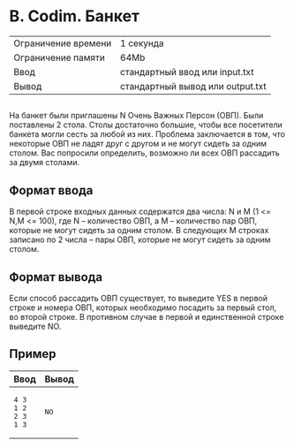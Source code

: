 <div class="problem-statement">
   <div class="header">
      <h1 class="title">B. Codim. Банкет</h1>
      <table>
         <tr class="time-limit">
            <td class="property-title">Ограничение времени</td>
            <td>1&nbsp;секунда</td>
         </tr>
         <tr class="memory-limit">
            <td class="property-title">Ограничение памяти</td>
            <td>64Mb</td>
         </tr>
         <tr class="input-file">
            <td class="property-title">Ввод</td>
            <td colspan="1">стандартный ввод или input.txt</td>
         </tr>
         <tr class="output-file">
            <td class="property-title">Вывод</td>
            <td colspan="1">стандартный вывод или output.txt</td>
         </tr>
      </table>
   </div>
   <h2></h2>
   <div class="legend"><span style="">
         <p>На банкет были приглашены N Очень Важных Персон (ОВП). Были поставлены 2 стола. Столы достаточно большие, чтобы все посетители
            банкета могли сесть за любой из них. Проблема заключается в том, что некоторые ОВП не ладят друг с другом и не могут сидеть
            за одним столом. Вас попросили определить, возможно ли всех ОВП рассадить за двумя столами.
         </p></span></div>
   <h2>Формат ввода</h2>
   <div class="input-specification"><span style="">
         <p>В первой строке входных данных содержатся два числа: N и M (1 &lt;= N,M &lt;= 100), где N – количество ОВП, а M – количество пар
            ОВП, которые не могут сидеть за одним столом. В следующих M строках записано по 2 числа – пары ОВП, которые не могут сидеть
            за одним столом.
         </p></span></div>
   <h2>Формат вывода</h2>
   <div class="output-specification"><span style="">
         <p>Если способ рассадить ОВП существует, то выведите YES в первой строке и номера ОВП, которых необходимо посадить за первый
            стол, во второй строке. В противном случае в первой и единственной строке выведите NO.
         </p></span></div>
   <h2>Пример</h2>
   <table class="sample-tests">
      <thead>
         <tr>
            <th>Ввод</th>
            <th>Вывод</th>
         </tr>
      </thead>
      <tbody>
         <tr>
            <td><pre>4 3
1 2
2 3
1 3
</pre></td>
            <td><pre>NO
</pre></td>
